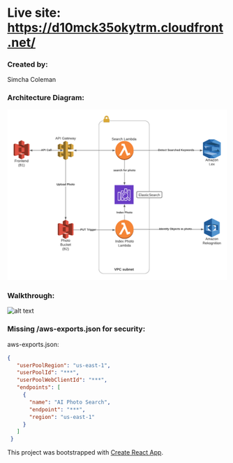 # Live site: https://d10mck35okytrm.cloudfront.net/

### Created by:
Simcha Coleman

### Architecture Diagram:
![alt text](https://github.com/scratchingmycranium/AI_Album/blob/master/AiPhotoAlbumFlow-1.png "ARchitecture Diagram")

### Walkthrough:
![alt text](https://github.com/scratchingmycranium/AI_Album/blob/master/ai_album.gif "Walkthrough")


### Missing /aws-exports.json for security:
aws-exports.json:

```json
{
   "userPoolRegion": "us-east-1",
   "userPoolId": "***",
   "userPoolWebClientId": "***",
   "endpoints": [
     {
       "name": "AI Photo Search",
       "endpoint": "***",
       "region": "us-east-1"
     }
   ]
 }

```

This project was bootstrapped with [Create React App](https://github.com/facebook/create-react-app).
